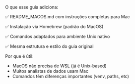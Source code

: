 O que esse guia adiciona:

✅ README_MACOS.md com instruções completas para Mac

✅ Instalação via Homebrew (padrão do MacOS)

✅ Comandos adaptados para ambiente Unix nativo

✅ Mesma estrutura e estilo do guia original

Por que é útil:
* MacOS não precisa de WSL (já é Unix-based)
* Muitos analistas de dados usam Mac
* Comandos têm diferenças importantes (venv, paths, etc)
